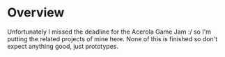 # Overview
Unfortunately I missed the deadline for the Acerola Game Jam :/ so I'm putting the related projects of mine here. None of this is finished so don't expect anything good, just prototypes.
